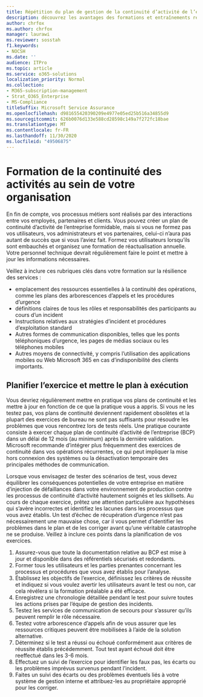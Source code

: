```yaml
---
title: Répétition du plan de gestion de la continuité d’activité de l’entreprise et formation des utilisateurs
description: découvrez les avantages des formations et entraînements réguliers de votre plan de continuité d’activité de l’entreprise.
author: chrfox
ms.author: chrfox
manager: laurawi
ms.reviewer: sosstah
f1.keywords:
- NOCSH
ms.date: ''
audience: ITPro
ms.topic: article
ms.service: o365-solutions
localization_priority: Normal
ms.collection:
- M365-subscription-management
- Strat_O365_Enterprise
- MS-Compliance
titleSuffix: Microsoft Service Assurance
ms.openlocfilehash: d981655420390209e4977e05ed25b516a34855d9
ms.sourcegitcommit: 626b0076d133e588cd28598c149a7f272fc18bae
ms.translationtype: MT
ms.contentlocale: fr-FR
ms.lasthandoff: 11/30/2020
ms.locfileid: "49506875"
---
```

# <a name="train-for-business-continuity-in-your-organization"></a>Formation de la continuité des activités au sein de votre organisation

En fin de compte, vos processus métiers sont réalisés par des interactions entre vos employés, partenaires et clients. Vous pouvez créer un plan de continuité d’activité de l’entreprise formidable, mais si vous ne formez pas vos utilisateurs, vos administrateurs et vos partenaires, celui-ci n’aura pas autant de succès que si vous l’aviez fait. Formez vos utilisateurs lorsqu’ils sont embauchés et organisez une formation de réactualisation annuelle. Votre personnel technique devrait régulièrement faire le point et mettre à jour les informations nécessaires.

Veillez à inclure ces rubriques clés dans votre formation sur la résilience des services :

- emplacement des ressources essentielles à la continuité des opérations, comme les plans des arborescences d’appels et les procédures d’urgence
- définitions claires de tous les rôles et responsabilités des participants au cours d’un incident
- Instructions relatives aux stratégies d’incident et procédures d’exploitation standard
- Autres formes de communication disponibles, telles que les ponts téléphoniques d’urgence, les pages de médias sociaux ou les téléphones mobiles
- Autres moyens de connectivité, y compris l’utilisation des applications mobiles ou Web Microsoft 365 en cas d’indisponibilité des clients importants.

## <a name="plan-the-exercise-and-exercise-the-plan"></a>Planifier l’exercice et mettre le plan à exécution

Vous devriez régulièrement mettre en pratique vos plans de continuité et les mettre à jour en fonction de ce que la pratique vous a appris. Si vous ne les testez pas, vos plans de continuité deviennent rapidement obsolètes et la plupart des exercices de bureau ne sont pas suffisants pour résoudre les problèmes que vous rencontrez lors de tests réels. Une pratique courante consiste à exercer chaque plan de continuité d’activité de l’entreprise (BCP) dans un délai de 12 mois (au minimum) après la dernière validation. Microsoft recommande d’intégrer plus fréquemment des exercices de continuité dans vos opérations récurrentes, ce qui peut impliquer la mise hors connexion des systèmes ou la désactivation temporaire des principales méthodes de communication.  

Lorsque vous envisagez de tester des scénarios de test, vous devez équilibrer les conséquences potentielles de votre entreprise en matière d’injection de défaillances dans votre environnement de production contre les processus de continuité d’activité hautement soignés et les skillsets.
Au cours de chaque exercice, prêtez une attention particulière aux hypothèses qui s’avère incorrectes et identifiez les lacunes dans les processus que vous avez établis. Un test d’échec de récupération d’urgence n’est pas nécessairement une mauvaise chose, car il vous permet d’identifier les problèmes dans le plan et de les corriger avant qu’une véritable catastrophe ne se produise. Veillez à inclure ces points dans la planification de vos exercices.

1. Assurez-vous que toute la documentation relative au BCP est mise à jour et disponible dans des référentiels sécurisés et redondants.
2. Former tous les utilisateurs et les parties prenantes concernant les processus et procédures que vous avez établis pour l’analyse.
3. Établissez les objectifs de l’exercice, définissez les critères de réussite et indiquez si vous voulez avertir les utilisateurs avant le test ou non, car cela révélera si la formation préalable a été efficace.
4. Enregistrez une chronologie détaillée pendant le test pour suivre toutes les actions prises par l’équipe de gestion des incidents.
5. Testez les services de communication de secours pour s’assurer qu’ils peuvent remplir le rôle nécessaire.
6. Testez votre arborescence d’appels afin de vous assurer que les ressources critiques peuvent être mobilisées à l’aide de la solution alternative.
7. Déterminez si le test a réussi ou échoué conformément aux critères de réussite établis précédemment. Tout test ayant échoué doit être reeffectué dans les 3-6 mois.
8. Effectuez un suivi de l’exercice pour identifier les faux pas, les écarts ou les problèmes imprévus survenus pendant l’incident.
9. Faites un suivi des écarts ou des problèmes éventuels liés à votre système de gestion interne et attribuez-les au propriétaire approprié pour les corriger.
